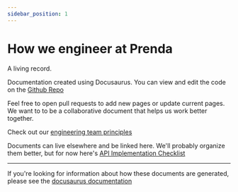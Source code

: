 ```yaml
---
sidebar_position: 1
---
```


# How we engineer at Prenda

A living record.

Documentation created using Docusaurus. You can view and edit the code on the [Github Repo](https://github.com/prenda-school/prenda-school.github.io)

Feel free to open pull requests to add new pages or update current pages. We want to to be a collaborative document that helps us work better together.

Check out our [engineering team principles](./how-we-engineer)

Documents can live elsewhere and be linked here. We'll probably organize them better, but for now here's
[API Implementation Checklist](https://docs.google.com/document/d/1DLZUOwNfhxwvbDENJov_ck67Nymw-GfpIy8F65WizdQ/edit#heading=h.rul7rkngdnft)

---
If you're looking for information about how these documents are generated, please see the [docusaurus documentation](https://docusaurus.io/docs)
